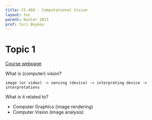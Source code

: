 ```yaml
---
title: CS 484 - Computational Vision
layout: toc
parent: Winter 2021
prof: Yuri Boykov
---
```

# Topic 1
[Course webpage](https://cs.uwaterloo.ca/~yboykov/Courses/cs484/)

What is (computer) vision?

```
image (or video) -> sensing (device) -> interpreting device -> interpretations 
```

What is it related to?
- Computer Graphics (image rendering)
- Computer Vision (image analysis)